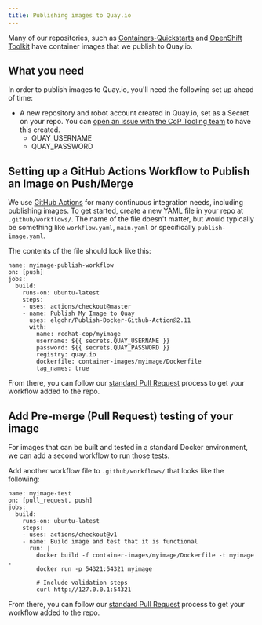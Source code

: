 ```yaml
---
title: Publishing images to Quay.io
---
```


Many of our repositories, such as [Containers-Quickstarts](https://github.com/redhat-cop/containers-quickstarts) and [OpenShift Toolkit](https://github.com/redhat-cop/openshift-toolkit) have container images that we publish to Quay.io.

## What you need

In order to publish images to Quay.io, you'll need the following set up ahead of time:

* A new repository and robot account created in Quay.io, set as a Secret on your repo. You can [open an issue with the CoP Tooling team](https://github.com/redhat-cop/org/issues/new?assignees=&labels=integrations&template=integrations.md&title=) to have this created.
  * QUAY_USERNAME
  * QUAY_PASSWORD

## Setting up a GitHub Actions Workflow to Publish an Image on Push/Merge

We use [GitHub Actions](https://github.com/features/actions) for many continuous integration needs, including publishing images. To get started, create a new YAML file in your repo at `.github/workflows/`. The name of the file doesn't matter, but would typically be something like `workflow.yaml`, `main.yaml` or specifically `publish-image.yaml`.

The contents of the file should look like this:

```
name: myimage-publish-workflow
on: [push]
jobs:
  build:
    runs-on: ubuntu-latest
    steps:
    - uses: actions/checkout@master
    - name: Publish My Image to Quay
      uses: elgohr/Publish-Docker-Github-Action@2.11
      with:
        name: redhat-cop/myimage
        username: ${{ secrets.QUAY_USERNAME }}
        password: ${{ secrets.QUAY_PASSWORD }}
        registry: quay.io
        dockerfile: container-images/myimage/Dockerfile
        tag_names: true
```

From there, you can follow our [standard Pull Request](/contrib/) process to get your workflow added to the repo.

## Add Pre-merge (Pull Request) testing of your image

For images that can be built and tested in a standard Docker environment, we can add a second workflow to run those tests.

Add another workflow file to `.github/workflows/` that looks like the following:

```
name: myimage-test
on: [pull_request, push]
jobs:
  build:
    runs-on: ubuntu-latest
    steps:
    - uses: actions/checkout@v1
    - name: Build image and test that it is functional
      run: |
        docker build -f container-images/myimage/Dockerfile -t myimage .
        docker run -p 54321:54321 myimage

        # Include validation steps
        curl http://127.0.0.1:54321
```

From there, you can follow our [standard Pull Request](/contrib/) process to get your workflow added to the repo.
